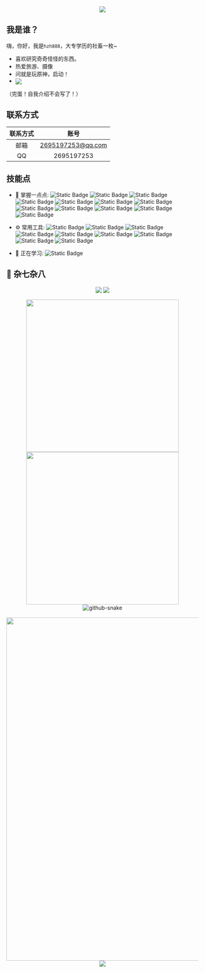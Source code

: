 <div align="center">
<img src="https://capsule-render.vercel.app/api?type=waving&height=300&color=gradient&text=你好，世界&section=header&fontAlign=50&fontAlignY=40" />
</div>

## 我是谁？
嗨，你好，我是`hzh888`，大专学历的社畜一枚~ 
- 喜欢研究奇奇怪怪的东西。
- 热爱旅游、摄像
- 问就是玩原神，启动！
- <img align="center" src="https://visitor-badge.laobi.icu/badge?page_id=hzh888.hzh888" />

 （完蛋！自我介绍不会写了！）

## 联系方式
| 联系方式 | 账号 |
| :-----: | :-----: |
| 邮箱 | 2695197253@qq.com |
| QQ | 2695197253 |

## 技能点
- 🚀 掌握一点点:
  ![Static Badge](https://img.shields.io/badge/Python-3776AB?style=flat&logo=python&logoColor=white)
  ![Static Badge](https://img.shields.io/badge/Vue.js-35495E?style=flat&logo=vuedotjs&logoColor=4FC08D)
  ![Static Badge](https://img.shields.io/badge/Shell-2CA5E0?style=flat&logo=shell&logoColor=white)
  ![Static Badge](https://img.shields.io/badge/Npm-663399?style=flat&logo=npm&logoColor=white)
  ![Static Badge](https://img.shields.io/badge/Node.js-43853D?style=flat&logo=Node.js&logoColor=white)
  ![Static Badge](https://img.shields.io/badge/TypeScript-007ACC?style=flat&logo=TypeScript&logoColor=white)
  ![Static Badge](https://img.shields.io/badge/JavaScript-323330?style=flat&logo=JavaScript&logoColor=F7DF1E)
  ![Static Badge](https://img.shields.io/badge/HTML5-E34F26?style=flat&logo=HTML5&logoColor=white)
  ![Static Badge](https://img.shields.io/badge/CSS3-1572B6?style=flat&logo=CSS3&logoColor=white)
  ![Static Badge](https://img.shields.io/badge/PHP-777BB4?style=flat&logo=PHP&logoColor=white)
  ![Static Badge](https://img.shields.io/badge/MySQL-20232A?style=flat&logo=MySQL&logoColor=white)
  ![Static Badge](https://img.shields.io/badge/Linux-FCC624?style=flat&logo=linux&logoColor=black)

- ⚙️ 常用工具:
  ![Static Badge](https://img.shields.io/badge/PyCharm-20232A?style=flat&logo=PyCharm&logoColor=white)
  ![Static Badge](https://img.shields.io/badge/Git-E44C30?style=flat&logo=git&logoColor=white)
  ![Static Badge](https://img.shields.io/badge/GitHub-20232A?style=flat&logo=github&logoColor=white)
  ![Static Badge](https://img.shields.io/badge/VS_Code-0078D4?style=flat&logoColor=white)
  ![Static Badge](https://img.shields.io/badge/Visual_Studio-5C2D91?style=flat&logoColor=white)
  ![Static Badge](https://img.shields.io/badge/WebStorm-20232A?style=flat&logo=WebStorm&logoColor=white)
  ![Static Badge](https://img.shields.io/badge/IntelliJ_IDEA-20232A?style=flat&logo=intellijidea&logoColor=white)
  ![Static Badge](https://img.shields.io/badge/Postman-D83B01?style=flat&logo=postman&logoColor=white)
  ![Static Badge](https://img.shields.io/badge/Notepad%2B%2B-90E59A?style=flat&logo=Notepad%2B%2B&logoColor=black)

- 🌱 正在学习:
  ![Static Badge](https://img.shields.io/badge/React-20232A?style=flat&logo=React&logoColor=61DAFB)

## 🏢 杂七杂八
<div align="center">
 <img align="center" src="https://github-readme-stats.vercel.app/api/top-langs/?username=hzh888&theme=buefy&layout=compact&langs_count=6&locale=cn" />
<img align="center" src="https://stats.justsong.cn/api/bilibili/?id=170721270&lang=zh-CN&theme=vue" />
<br><br/>
<img align="center" width="400" src="https://github-readme-stats.vercel.app/api?username=hzh888&hide_title=true&hide_border=true&show_icons=true&include_all_commits=true&line_height=20&theme=transparent" />
<img align="center" width="400" src="https://streak-stats.demolab.com?user=hzh888&theme=transparent&hide_border=true" />
<picture>
  <source media="(prefers-color-scheme: dark)" srcset="https://raw.githubusercontent.com/hzh888/hzh888/output/github-contribution-grid-snake-dark.svg" />
  <source media="(prefers-color-scheme: light)" srcset="https://raw.githubusercontent.com/hzh888/hzh888/output/github-contribution-grid-snake.svg" />
  <img alt="github-snake" src="github-snake.svg" />
</picture>
<br><br/>
<img width="900" src="https://github-readme-activity-graph.vercel.app/graph?username=hzh888&theme=github-compact&hide_border=true&area=true&custom_title=Contribution%20Graph" />
<img align="center" src="https://capsule-render.vercel.app/api?type=waving&height=300&color=gradient&text=时间线，收束&section=footer&fontAlign=50&fontAlignY=65" />
</div>
